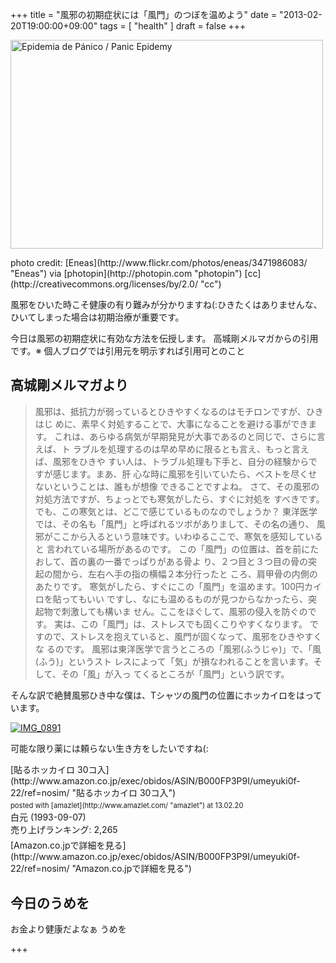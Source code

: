 +++
title =  "風邪の初期症状には「風門」のつぼを温めよう"
date =  "2013-02-20T19:00:00+09:00"
tags = [ "health" ]
draft = false
+++
<p><a href="http://www.flickr.com/photos/eneas/3471986083/" title="Epidemia de Pánico / Panic Epidemy by Eneas, on Flickr"><img src="http://farm4.staticflickr.com/3371/3471986083_2ec67af51e.jpg" width="500" height="334" alt="Epidemia de Pánico / Panic Epidemy"></a></p>

<p>photo credit: [Eneas](http://www.flickr.com/photos/eneas/3471986083/ "Eneas") via [photopin](http://photopin.com "photopin") [cc](http://creativecommons.org/licenses/by/2.0/ "cc")</p>

<p>風邪をひいた時こそ健康の有り難みが分かりますね(:ひきたくはありませんな、ひいてしまった場合は初期治療が重要です。</p>

<p>今日は風邪の初期症状に有効な方法を伝授します。
高城剛メルマガからの引用です。※ 個人ブログでは引用元を明示すれば引用可とのこと</p>

<!--more-->

## 高城剛メルマガより

<blockquote>
  <p>風邪は、抵抗力が弱っているとひきやすくなるのはモチロンですが、ひきはじ
  めに、素早く対処することで、大事になることを避ける事ができます。
  これは、あらゆる病気が早期発見が大事であるのと同じで、さらに言えば、ト
  ラブルを処理するのは早め早めに限るとも言え、もっと言えば、風邪をひきや
  すい人は、トラブル処理も下手と、自分の経験からですが感じます。まあ、肝
  心な時に風邪を引いていたら、ベストを尽くせないということは、誰もが想像
  できることですよね。
  さて、その風邪の対処方法ですが、ちょっとでも寒気がしたら、すぐに対処を
  すべきです。でも、この寒気とは、どこで感じているものなのでしょうか？
  東洋医学では、その名も「風門」と呼ばれるツボがありまして、その名の通り、
  風邪がここから入るという意味です。いわゆるここで、寒気を感知していると
  言われている場所があるのです。
  この「風門」の位置は、首を前にたおして、首の裏の一番でっぱりがある骨よ
  り、２つ目と３つ目の骨の突起の間から、左右へ手の指の横幅２本分行ったと
  ころ、肩甲骨の内側のあたりです。
  寒気がしたら、すぐにこの「風門」を温めます。100円カイロを貼ってもいい
  ですし、なにも温めるものが見つからなかったら、突起物で刺激しても構いま
  せん。ここをほぐして、風邪の侵入を防ぐのです。
  実は、この「風門」は、ストレスでも固くこりやすくなります。
  ですので、ストレスを抱えていると、風門が固くなって、風邪をひきやすくな
  るのです。
  風邪は東洋医学で言うところの「風邪(ふうじゃ)」で、「風(ふう)」というスト
  レスによって「気」が損なわれることを言います。そして、その「風」が入っ
  てくるところが「風門」という訳です。</p>
</blockquote>

<p>そんな訳で絶賛風邪ひき中な僕は、Tシャツの風門の位置にホッカイロをはっています。</p>

<p><a href="http://www.flickr.com/photos/68742489@N02/8481464136" title="IMG_0891"><img src="http://farm9.staticflickr.com/8382/8481464136_05f45d2bd9.jpg" alt="IMG_0891" class="alignnone "/></a></p>

<p>可能な限り薬には頼らない生き方をしたいですね(:</p>

<div class="amazlet-box" style="margin-bottom:0px;"><div class="amazlet-image" style="float:left;margin:0px 12px 1px 0px;">[貼るホッカイロ 30コ入](http://www.amazon.co.jp/exec/obidos/ASIN/B000FP3P9I/umeyuki0f-22/ref=nosim/ "貼るホッカイロ 30コ入")<div class="amazlet-powered-date" style="font-size:80%;margin-top:5px;line-height:120%">posted with [amazlet](http://www.amazlet.com/ "amazlet") at 13.02.20</div></div><div class="amazlet-detail">白元 (1993-09-07)<br />売り上げランキング: 2,265<br /></div><div class="amazlet-sub-info" style="float: left;"><div class="amazlet-link" style="margin-top: 5px">[Amazon.co.jpで詳細を見る](http://www.amazon.co.jp/exec/obidos/ASIN/B000FP3P9I/umeyuki0f-22/ref=nosim/ "Amazon.co.jpで詳細を見る")</div></div></div><div class="amazlet-footer" style="clear: left"></div></div>

## 今日のうめを

<div id="summary">
お金より健康だよなぁ うめを
</div>

+++
